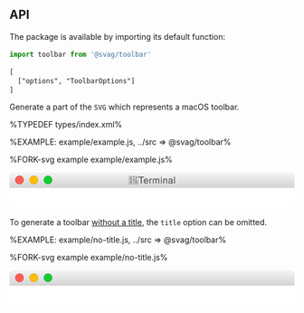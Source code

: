 
## API

The package is available by importing its default function:

```js
import toolbar from '@svag/toolbar'
```

```### toolbar
[
  ["options", "ToolbarOptions"]
]
```

Generate a part of the `SVG` which represents a macOS toolbar.

%TYPEDEF types/index.xml%

%EXAMPLE: example/example.js, ../src => @svag/toolbar%

%FORK-svg example example/example.js%

![toolbar](images/toolbar.svg)

To generate a toolbar [without a title](t), the `title` option can be omitted.

%EXAMPLE: example/no-title.js, ../src => @svag/toolbar%

%FORK-svg example example/no-title.js%

![toolbar](images/no-title.svg)